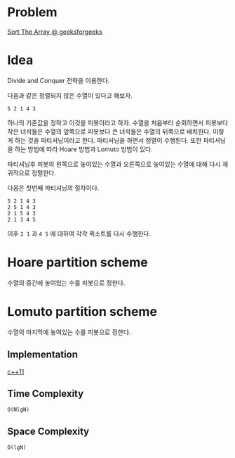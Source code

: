 # Problem

[Sort The Array @ geeksforgeeks](https://practice.geeksforgeeks.org/problems/sort-the-array/0)

# Idea

Divide and Conquer 전략을 이용한다.

다음과 같은 정렬되지 않은 수열이 있다고 해보자.

```
5 2 1 4 3
```

하나의 기준값을 정하고 이것을 피봇이라고 하자. 수열을 처음부터
순회하면서 피봇보다 작은 녀석들은 수열의 앞쪽으로 피봇보다 큰 녀석들은
수열의 뒤쪽으로 배치한다. 이렇게 하는 것을 파티셔닝이라고 한다.
파티셔닝을 하면서 정렬이 수행된다. 또한 파티셔닝을 하는 방법에 따라
Hoare 방법과 Lomuto 방법이 있다.

파티셔닝후 피봇의 왼쪽으로 놓여있는 수열과 오른쪽으로 놓여있는
수열에 대해 다시 재귀적으로 정렬한다.

다음은 첫번째 파티셔닝의 절차이다.

```
5 2 1 4 3
2 5 1 4 3
2 1 5 4 3
2 1 3 4 5
```

이후 `2 1` 과 `4 5` 에 대하여 각각 퀵소트를 다시 수행한다.

# Hoare partition scheme

수열의 중간에 놓여있는 수를 피봇으로 정한다.

# Lomuto partition scheme

수열의 마지막에 놓여있는 수를 피봇으로 정한다.

## Implementation

[c++11](a.cpp)

## Time Complexity

```
O(NlgN)
```

## Space Complexity

```
O(lgN)
```
